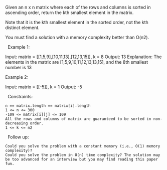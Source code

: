 Given an n x n matrix where each of the rows and columns is sorted in ascending order, return the kth smallest element in the matrix.

Note that it is the kth smallest element in the sorted order, not the kth distinct element.

You must find a solution with a memory complexity better than O(n2).

 
Example 1:

Input: matrix = [[1,5,9],[10,11,13],[12,13,15]], k = 8
Output: 13
Explanation: The elements in the matrix are [1,5,9,10,11,12,13,13,15], and the 8th smallest number is 13


Example 2:

Input: matrix = [[-5]], k = 1
Output: -5


 
Constraints:


	n == matrix.length == matrix[i].length
	1 <= n <= 300
	-109 <= matrix[i][j] <= 109
	All the rows and columns of matrix are guaranteed to be sorted in non-decreasing order.
	1 <= k <= n2


 
Follow up:


	Could you solve the problem with a constant memory (i.e., O(1) memory complexity)?
	Could you solve the problem in O(n) time complexity? The solution may be too advanced for an interview but you may find reading this paper fun.

